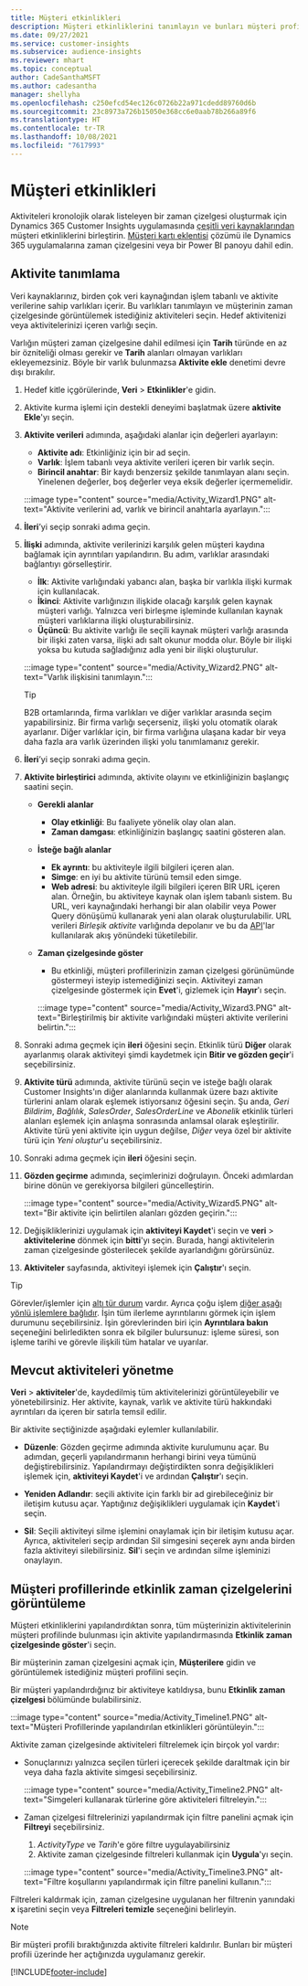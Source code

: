 ```yaml
---
title: Müşteri etkinlikleri
description: Müşteri etkinliklerini tanımlayın ve bunları müşteri profillerinde bir zaman çizelgesinde görüntüleyin.
ms.date: 09/27/2021
ms.service: customer-insights
ms.subservice: audience-insights
ms.reviewer: mhart
ms.topic: conceptual
author: CadeSanthaMSFT
ms.author: cadesantha
manager: shellyha
ms.openlocfilehash: c250efcd54ec126c0726b22a971cdedd89760d6b
ms.sourcegitcommit: 23c8973a726b15050e368cc6e0aab78b266a89f6
ms.translationtype: HT
ms.contentlocale: tr-TR
ms.lasthandoff: 10/08/2021
ms.locfileid: "7617993"
---
```

# <a name="customer-activities"></a>Müşteri etkinlikleri

Aktiviteleri kronolojik olarak listeleyen bir zaman çizelgesi oluşturmak için Dynamics 365 Customer Insights uygulamasında [çeşitli veri kaynaklarından](data-sources.md) müşteri etkinliklerini birleştirin. [Müşteri kartı eklentisi](customer-card-add-in.md) çözümü ile Dynamics 365 uygulamalarına zaman çizelgesini veya bir Power BI panoyu dahil edin.

## <a name="define-an-activity"></a>Aktivite tanımlama

Veri kaynaklarınız, birden çok veri kaynağından işlem tabanlı ve aktivite verilerine sahip varlıkları içerir. Bu varlıkları tanımlayın ve müşterinin zaman çizelgesinde görüntülemek istediğiniz aktiviteleri seçin. Hedef aktivitenizi veya aktivitelerinizi içeren varlığı seçin.

Varlığın müşteri zaman çizelgesine dahil edilmesi için **Tarih** türünde en az bir özniteliği olması gerekir ve **Tarih** alanları olmayan varlıkları ekleyemezsiniz. Böyle bir varlık bulunmazsa **Aktivite ekle** denetimi devre dışı bırakılır.

1. Hedef kitle içgörülerinde, **Veri** > **Etkinlikler**'e gidin.

1. Aktivite kurma işlemi için destekli deneyimi başlatmak üzere **aktivite Ekle**'yı seçin.

1. **Aktivite verileri** adımında, aşağıdaki alanlar için değerleri ayarlayın:

   - **Aktivite adı**: Etkinliğiniz için bir ad seçin.
   - **Varlık**: İşlem tabanlı veya aktivite verileri içeren bir varlık seçin.
   - **Birincil anahtar**: Bir kaydı benzersiz şekilde tanımlayan alanı seçin. Yinelenen değerler, boş değerler veya eksik değerler içermemelidir.

   :::image type="content" source="media/Activity_Wizard1.PNG" alt-text="Aktivite verilerini ad, varlık ve birincil anahtarla ayarlayın.":::

1. **İleri**’yi seçip sonraki adıma geçin.

1. **İlişki** adımında, aktivite verilerinizi karşılık gelen müşteri kaydına bağlamak için ayrıntıları yapılandırın. Bu adım, varlıklar arasındaki bağlantıyı görselleştirir.  

   - **İlk**: Aktivite varlığındaki yabancı alan, başka bir varlıkla ilişki kurmak için kullanılacak.
   - **İkinci**: Aktivite varlığınızın ilişkide olacağı karşılık gelen kaynak müşteri varlığı. Yalnızca veri birleşme işleminde kullanılan kaynak müşteri varlıklarına ilişki oluşturabilirsiniz.
   - **Üçüncü**: Bu aktivite varlığı ile seçili kaynak müşteri varlığı arasında bir ilişki zaten varsa, ilişki adı salt okunur modda olur. Böyle bir ilişki yoksa bu kutuda sağladığınız adla yeni bir ilişki oluşturulur.

   :::image type="content" source="media/Activity_Wizard2.PNG" alt-text="Varlık ilişkisini tanımlayın.":::

   > [!TIP]
   > B2B ortamlarında, firma varlıkları ve diğer varlıklar arasında seçim yapabilirsiniz. Bir firma varlığı seçerseniz, ilişki yolu otomatik olarak ayarlanır. Diğer varlıklar için, bir firma varlığına ulaşana kadar bir veya daha fazla ara varlık üzerinden ilişki yolu tanımlamanız gerekir.

1. **İleri**’yi seçip sonraki adıma geçin. 

1. **Aktivite birleştirici** adımında, aktivite olayını ve etkinliğinizin başlangıç saatini seçin. 
   - **Gerekli alanlar**
      - **Olay etkinliği**: Bu faaliyete yönelik olay olan alan.
      - **Zaman damgası**: etkinliğinizin başlangıç saatini gösteren alan.

   - **İsteğe bağlı alanlar**
      - **Ek ayrıntı**: bu aktiviteyle ilgili bilgileri içeren alan.
      - **Simge**: en iyi bu aktivite türünü temsil eden simge.
      - **Web adresi**: bu aktiviteyle ilgili bilgileri içeren BIR URL içeren alan. Örneğin, bu aktiviteye kaynak olan işlem tabanlı sistem. Bu URL, veri kaynağındaki herhangi bir alan olabilir veya Power Query dönüşümü kullanarak yeni alan olarak oluşturulabilir. URL verileri *Birleşik aktivite* varlığında depolanır ve bu da [API](apis.md)'lar kullanılarak akış yönündeki tüketilebilir.

   - **Zaman çizelgesinde göster**
      - Bu etkinliği, müşteri profillerinizin zaman çizelgesi görünümünde göstermeyi isteyip istemediğinizi seçin. Aktiviteyi zaman çizelgesinde göstermek için **Evet**'i, gizlemek için **Hayır**'ı seçin.

      :::image type="content" source="media/Activity_Wizard3.PNG" alt-text="Birleştirilmiş bir aktivite varlığındaki müşteri aktivite verilerini belirtin.":::

1. Sonraki adıma geçmek için **ileri** öğesini seçin. Etkinlik türü **Diğer** olarak ayarlanmış olarak aktiviteyi şimdi kaydetmek için **Bitir ve gözden geçir**'i seçebilirsiniz. 

1. **Aktivite türü** adımında, aktivite türünü seçin ve isteğe bağlı olarak Customer Insights'ın diğer alanlarında kullanmak üzere bazı aktivite türlerini anlam olarak eşlemek istiyorsanız öğesini seçin. Şu anda, *Geri Bildirim*, *Bağlılık*, *SalesOrder*, *SalesOrderLine* ve *Abonelik* etkinlik türleri alanları eşlemek için anlaşma sonrasında anlamsal olarak eşleştirilir. Aktivite türü yeni aktivite için uygun değilse, *Diğer* veya  özel bir aktivite türü için *Yeni oluştur*'u seçebilirsiniz.

1. Sonraki adıma geçmek için **ileri** öğesini seçin. 

1. **Gözden geçirme** adımında, seçimlerinizi doğrulayın. Önceki adımlardan birine dönün ve gerekiyorsa bilgileri güncelleştirin.

   :::image type="content" source="media/Activity_Wizard5.PNG" alt-text="Bir aktivite için belirtilen alanları gözden geçirin.":::
   
1. Değişikliklerinizi uygulamak için **aktiviteyi Kaydet**'i seçin ve **veri** > **aktivitelerine** dönmek için **bitti**'yı seçin. Burada, hangi aktivitelerin zaman çizelgesinde gösterilecek şekilde ayarlandığını görürsünüz. 

1. **Aktiviteler** sayfasında, aktiviteyi işlemek için **Çalıştır**'ı seçin. 

> [!TIP]
> Görevler/işlemler için [altı tür durum](system.md#status-types) vardır. Ayrıca çoğu işlem [diğer aşağı yönlü işlemlere bağlıdır](system.md#refresh-policies). İşin tüm ilerleme ayrıntılarını görmek için işlem durumunu seçebilirsiniz. İşin görevlerinden biri için **Ayrıntılara bakın** seçeneğini belirledikten sonra ek bilgiler bulursunuz: işleme süresi, son işleme tarihi ve görevle ilişkili tüm hatalar ve uyarılar.


## <a name="manage-existing-activities"></a>Mevcut aktiviteleri yönetme

**Veri** > **aktiviteler**'de, kaydedilmiş tüm aktivitelerinizi görüntüleyebilir ve yönetebilirsiniz. Her aktivite, kaynak, varlık ve aktivite türü hakkındaki ayrıntıları da içeren bir satırla temsil edilir.

Bir aktivite seçtiğinizde aşağıdaki eylemler kullanılabilir. 

- **Düzenle**: Gözden geçirme adımında aktivite kurulumunu açar. Bu adımdan, geçerli yapılandırmanın herhangi birini veya tümünü değiştirebilirsiniz. Yapılandırmayı değiştirdikten sonra değişiklikleri işlemek için, **aktiviteyi Kaydet**'i ve ardından **Çalıştır**'ı seçin.

- **Yeniden Adlandır**: seçili aktivite için farklı bir ad girebileceğiniz bir iletişim kutusu açar. Yaptığınız değişiklikleri uygulamak için **Kaydet**'i seçin.

- **Sil**: Seçili aktiviteyi silme işlemini onaylamak için bir iletişim kutusu açar. Ayrıca, aktiviteleri seçip ardından Sil simgesini seçerek aynı anda birden fazla aktiviteyi silebilirsiniz. **Sil**'i seçin ve ardından silme işleminizi onaylayın.

## <a name="view-activity-timelines-on-customer-profiles"></a>Müşteri profillerinde etkinlik zaman çizelgelerini görüntüleme

Müşteri etkinliklerini yapılandırdıktan sonra, tüm müşterinizin aktivitelerinin müşteri profilinde bulunması için aktivite yapılandırmasında **Etkinlik zaman çizelgesinde göster**'i seçin.

Bir müşterinin zaman çizelgesini açmak için, **Müşterilere** gidin ve görüntülemek istediğiniz müşteri profilini seçin.

Bir müşteri yapılandırdığınız bir aktiviteye katıldıysa, bunu **Etkinlik zaman çizelgesi** bölümünde bulabilirsiniz.

:::image type="content" source="media/Activity_Timeline1.PNG" alt-text="Müşteri Profillerinde yapılandırılan etkinlikleri görüntüleyin.":::

Aktivite zaman çizelgesinde aktiviteleri filtrelemek için birçok yol vardır:

- Sonuçlarınızı yalnızca seçilen türleri içerecek şekilde daraltmak için bir veya daha fazla aktivite simgesi seçebilirsiniz.

  :::image type="content" source="media/Activity_Timeline2.PNG" alt-text="Simgeleri kullanarak türlerine göre aktiviteleri filtreleyin.":::

- Zaman çizelgesi filtrelerinizi yapılandırmak için filtre panelini açmak için **Filtreyi** seçebilirsiniz.

   1. *ActivityType* ve *Tarih*'e göre filtre uygulayabilirsiniz
   1. Aktivite zaman çizelgesinde filtreleri kullanmak için **Uygula**'yı seçin.

   :::image type="content" source="media/Activity_Timeline3.PNG" alt-text="Filtre koşullarını yapılandırmak için filtre panelini kullanın.":::

Filtreleri kaldırmak için, zaman çizelgesine uygulanan her filtrenin yanındaki **x** işaretini seçin veya **Filtreleri temizle** seçeneğini belirleyin.


> [!NOTE]
> Bir müşteri profili bıraktığınızda aktivite filtreleri kaldırılır. Bunları bir müşteri profili üzerinde her açtığınızda uygulamanız gerekir.

[!INCLUDE[footer-include](../includes/footer-banner.md)]
